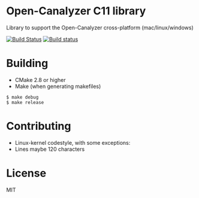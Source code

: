 # Open-Canalyzer C11 library

Library to support the Open-Canalyzer cross-platform (mac/linux/windows)

[![Build Status](https://travis-ci.org/xor-gate/liboca.svg?branch=master)](https://travis-ci.org/xor-gate/liboca) [![Build status](https://ci.appveyor.com/api/projects/status/1erkok66sf2vp37s/branch/master?svg=true)](https://ci.appveyor.com/project/xor-gate/liboca/branch/master)

# Building

* CMake 2.8 or higher
* Make (when generating makefiles)

```
$ make debug
$ make release
```

# Contributing

* Linux-kernel codestyle, with some exceptions:
 * Lines maybe 120 characters

# License

MIT
